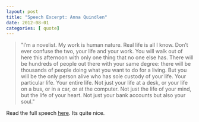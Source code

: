 ```yaml
---
layout: post
title: "Speech Excerpt: Anna Quindlen"
date: 2012-08-01
categories: [ quote]
---
```


> "I’m a novelist. My work is human nature. Real life is all I know. Don’t ever confuse the two, your life and your work. You will walk out of here this afternoon with only one thing that no one else has. There will be hundreds of people out there with your same degree: there will be thousands of people doing what you want to do for a living. But you will be the only person alive who has sole custody of your life. Your particular life. Your entire life. Not just your life at a desk, or your life on a bus, or in a car, or at the computer. Not just the life of your mind, but the life of your heart. Not just your bank accounts but also your soul."

Read the full speech [here](http://lifeinside.wordpress.com/2007/09/26/meaningful-speech-by-pulitzer-prize-winner-anna-quindlen/). Its quite nice.
